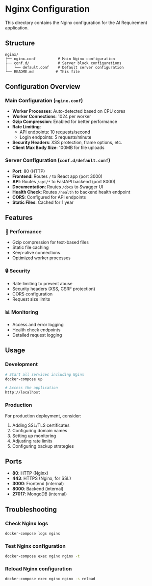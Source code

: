 # Nginx Configuration

This directory contains the Nginx configuration for the AI Requirement application.

## Structure

```
nginx/
├── nginx.conf          # Main Nginx configuration
├── conf.d/             # Server block configurations
│   └── default.conf    # Default server configuration
└── README.md          # This file
```

## Configuration Overview

### Main Configuration (`nginx.conf`)
- **Worker Processes**: Auto-detected based on CPU cores
- **Worker Connections**: 1024 per worker
- **Gzip Compression**: Enabled for better performance
- **Rate Limiting**: 
  - API endpoints: 10 requests/second
  - Login endpoints: 5 requests/minute
- **Security Headers**: XSS protection, frame options, etc.
- **Client Max Body Size**: 100MB for file uploads

### Server Configuration (`conf.d/default.conf`)
- **Port**: 80 (HTTP)
- **Frontend**: Routes `/` to React app (port 3000)
- **API**: Routes `/api/*` to FastAPI backend (port 8000)
- **Documentation**: Routes `/docs` to Swagger UI
- **Health Check**: Routes `/health` to backend health endpoint
- **CORS**: Configured for API endpoints
- **Static Files**: Cached for 1 year

## Features

### 🚀 Performance
- Gzip compression for text-based files
- Static file caching
- Keep-alive connections
- Optimized worker processes

### 🔒 Security
- Rate limiting to prevent abuse
- Security headers (XSS, CSRF protection)
- CORS configuration
- Request size limits

### 📊 Monitoring
- Access and error logging
- Health check endpoints
- Detailed request logging

## Usage

### Development
```bash
# Start all services including Nginx
docker-compose up

# Access the application
http://localhost
```

### Production
For production deployment, consider:
1. Adding SSL/TLS certificates
2. Configuring domain names
3. Setting up monitoring
4. Adjusting rate limits
5. Configuring backup strategies

## Ports

- **80**: HTTP (Nginx)
- **443**: HTTPS (Nginx, for SSL)
- **3000**: Frontend (internal)
- **8000**: Backend (internal)
- **27017**: MongoDB (internal)

## Troubleshooting

### Check Nginx logs
```bash
docker-compose logs nginx
```

### Test Nginx configuration
```bash
docker-compose exec nginx nginx -t
```

### Reload Nginx configuration
```bash
docker-compose exec nginx nginx -s reload
``` 